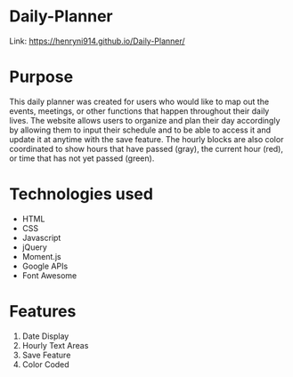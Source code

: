 # Daily-Planner

Link: https://henryni914.github.io/Daily-Planner/

# Purpose

This daily planner was created for users who would like to map out the events, meetings, or other functions that happen throughout their daily lives. The website allows users to organize and plan their day accordingly by allowing them to input their schedule and to be able to access it and update it at anytime with the save feature. The hourly blocks are also color coordinated to show hours that have passed (gray), the current hour (red), or time that has not yet passed (green).

# Technologies used

<ul>
    <li> HTML </li>
    <li> CSS </li>
    <li> Javascript </li>
    <li> jQuery </li>
    <li> Moment.js </li>
    <li> Google APIs </li>
    <li> Font Awesome </li>
</ul>

# Features

<ol>
    <li> Date Display </li>
    <li> Hourly Text Areas </li>
    <li> Save Feature </li>
    <li> Color Coded </li>
</ol>



